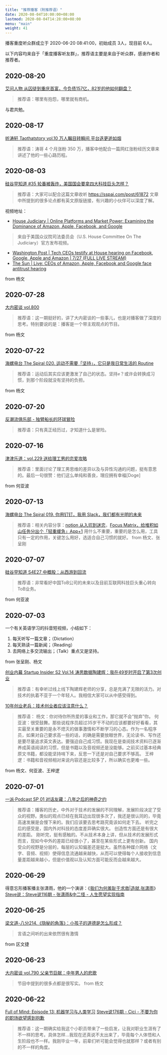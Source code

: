 ```yaml
---
title: "推荐播客（附推荐语）"
date: 2020-08-04T10:00:00+08:00
lastmod: 2020-08-04T14:28:00+08:00
menu: "main"
weight: 41
---
```


播客重度听众群成立于 2020-06-20 08:41:00，初始成员 3人，现目前 6人。

以下内容均来自于「重度播客听友群」，推荐语主要是来自于听众群，感谢作者和推荐者。

## 2020-08-20

[艾问人物 从囚徒到重庆首富，今负债157亿，82岁的他如何翻盘？](https://overcast.fm/+EI7dWIl9c)
>推荐语：哪里有抱怨，哪里就有商机。

与君共勉。

## 2020-08-17

[听涛轩 Taothatstory vol.10 万人瞩目转瞬间 平台迭更逝如烟](https://overcast.fm/+c6lr9zXNE)
>推荐语：涛哥 4 个月涨粉 350 万，播客中他配合一篇网红涨粉经历文章来讲述了他的一些心路历程。

## 2020-08-03

[硅谷早知道 #35 轮番被轰炸，美国国会要拿四大科技巨头怎样？](https://overcast.fm/+Vlf-m7xcQ) 
>推荐语：大家可以配合这篇文章收听 https://sspai.com/post/61872 文章中所提到的很多论点都有英文原版链接，有兴趣的小伙伴可以深度了解。

视频地址：
- [House Judiciary | Online Platforms and Market Power: Examining the Dominance of Amazon, Apple, Facebook, and Google](https://youtu.be/WBFDQvIrWYM)
>来自于美国众议院司法委员会（U.S. House Committee On The Judiciary）官方发布视频。
- [Washington Post | Tech CEOs testify at House hearing on Facebook, Google, Apple and Amazon | 7/27 (FULL LIVE STREAM)](https://youtu.be/BpPHLh7cI0g)
- [The Sun | Live: CEOs of Amazon, Apple, Facebook and Google face antitrust hearing](https://youtu.be/XzqrwsPtLxE)

from 杨文

## 2020-07-28

[大内密谈 vol.800](https://overcast.fm/+-eH9Al6k)
>推荐语：这一期挺好的，讲了大内密谈的一些事儿，也是对播客做了深度的思考。特别要说的是：播客是一个带主观观点的节目。 

from 杨文

## 2020-07-22

[海螺电台 The Spiral 020. 运动不需要「坚持」，它只是我日常生活的 Routine](https://overcast.fm/+QtZCNlLvM)
>推荐语：运动后其实应该更激发了自己的状态。坚持✊？或许会转换成习惯，到那个阶段就没有坚持的负担。

from 杨文

## 2020-07-20

[反潮流俱乐部 - 独臂船长的环球冒险](https://overcast.fm/+WTQy82OIQ)
>推荐语：只有真正经历过，才知道什么是冒险。

## 2020-07-16

[津津乐道：vol.229 送给理工男的恋爱攻略](https://dao.fm/2020/07/15/vol-229-%E9%80%81%E7%BB%99%E7%90%86%E5%B7%A5%E7%94%B7%E7%9A%84%E6%81%8B%E7%88%B1%E6%94%BB%E7%95%A5/)
>推荐语：里面讨论了理工男思维的差异以及与异性沟通的问题，挺有意思的。最后一句很赞：他们这么单纯和善良，理应拥有幸福[Doge] 

from 何亚波

## 2020-07-13

[海螺电台 The Spiral 019. 你用钉钉，我用 Slack，我们都有光明的未来](https://overcast.fm/+QtZBZkXwM) 
>推荐语：相关内容分享：[notion 从入坑到迷恋](https://mp.weixin.qq.com/s/04p-pd9wPPcL_QUKV2nNuA)，[Focus Matrix，给堆积如山任务分出个「轻重缓急」App+1](https://mp.weixin.qq.com/s/7fRF1N5l2UPkGz3my2UcIA) 用什么不重要，重要的是怎么用，工具只有一定的作用，关键怎么用好，选适合自己习惯的就好。 from 杨文、张呈刚

## 2020-07-07

[硅谷早知道 S4E27 中概股：从西游到回流](https://www.xiaoyuzhoufm.com/episode/5efaad206d766074279c87a4) 
>推荐语：非常看好中国ToB公司的未来以及目前互联网科技巨头重心转向ToB业务。

from 何亚波

## 2020-07-03

一个有关英语学习的抖音短视频，小结如下：
1. 每天听写一篇文章；（Dictation）
2. 每天熟读一篇新闻；（Reading）
3. 去网络上多交流输出；（Talk）重点又是坚持。

from 张呈刚、杨文

[创业内幕 Startup Insider S2 Vol.14 涛思数据陶建辉：我在49岁时开启了第3次创业](https://overcast.fm/+QAbYC1hnw)
>推荐语：有幸听过线上线下陶建辉老师的分享，总是充满了无限的活力。对技术的执着不亚于一个年轻人。我相信大家可以从中感受得到。

[10年创业老兵：技术创业者应该注意什么？](https://v.qq.com/x/page/s0764ktida1.html)
>推荐语：
>杨文：你对待你所热爱的事业和工作，那它就不会“抛弃”你。
>何亚波：很受鼓舞。那些说程序员超过35岁干不动的应该都要好好看看，其实最至关重要的是永不熄灭的做事激情和不断学习的心态。作为一名程序员，如果对自己要求高一些的话，的确是需要放眼世界，无论读书、写作还是要尽量追求英文表达。要强迫自己成习惯。我现在是查阅技术资料已逐渐养成英语阅读的习惯，但是书籍以及音视频还是没能够。之前买过基本经典原文书籍，都没能坚持啃下来，反思一下还是对自己要求不够高。 
>王梓逻：书籍和音视频相对来说内容还是比较多了，所以确实也更难一些。

from 杨文、何亚波、王梓逻

## 2020-07-01

[一派·Podcast SP 01 对话友藏：八年之后的神奇之约](https://overcast.fm/+VaUuJisbc)
>推荐语：播客的历史，中外对于技术的发展的不同理解，发展阶段决定了受众的视野。类似的观点已经在我耳边出现很多次了，我还是很认同的，毕竟高速发展是会慢下来的。我们应该要去思考路究竟该如何走下去。
>听完之后的感受是，国内外对科技的态度差异确实很大。
>创造性方面还是有很大的差距。
>刚听完，挺有感触的。不从技术本身上讲，但从技术的发展形式而言，现如今中外的差距已经很小了，甚至在某些形式上更有创新。
>国内受众的视野是分层的，每层的认知偏差还是挺大。虽然各种媒介网络（文字、音频、视频）使得信息流通越来越快，从而可以使得每个人接收到信息量差距越来越小，但是价值观以及认知方面可能反而会越来越大。

## 2020-06-29

得意忘形播客播主张潇雨，他的一个演讲：《[我们为何羞耻于求救|造就.张潇雨](https://mp.weixin.qq.com/s/I5hYXpOZmNWyDMgzmnqhqA)》
[Steve说：Steve说116期 - 张潇雨&中二怪 - 人生愿望实现指南](http://steveshuo.com/116)

## 2020-06-25

[梁文道-八分214.《隐秘的角落》：小孩子的道德是怎么形成？](https://podcasts.apple.com/cn/podcast/%E6%A2%81%E6%96%87%E9%81%93-%E5%85%AB%E5%88%86/id1492414487?i=1000479406890)
>言语之间听的出来依然很有激情

from 区文捷

## 2020-06-23

[大内密谈 vol.790 父亲节巨献：中年男人的悲歌](https://overcast.fm/+-eFfn8ok)
>节目中提到的很多点都是很写实。 from 杨文

## 2020-06-22

[Full of Mind: Episode 13: 机器学习与人类学习](http://fom.fm/13)
[Steve说176期 - Cici - 不要为你的职场欲望感到抱歉](http://steveshuo.com/176)
>推荐语：这一期确实给我这个小职员带来了一些启发，让我对职业生涯有了不一样的思考。具体怎样…我现在还真说不太出来了，毕竟每个人体悟和人生阶段也不一样。我刚毕业一年，前辈们听可能会觉得也就那样？或者有别的不一样的角度。
